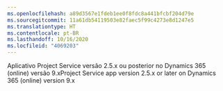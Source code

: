 ```yaml
---
ms.openlocfilehash: a89d3567e1fdeb1ee0f8fdc8a441bfcbf204d79e
ms.sourcegitcommit: 11a61db54119503e82faec5f99c4273e8d1247e5
ms.translationtype: HT
ms.contentlocale: pt-BR
ms.lasthandoff: 10/16/2020
ms.locfileid: "4069203"
---
```

<span data-ttu-id="7e9c4-101">Aplicativo Project Service versão 2.5.x ou posterior no Dynamics 365 (online) versão 9.x</span><span class="sxs-lookup"><span data-stu-id="7e9c4-101">Project Service app version 2.5.x or later on Dynamics 365 (online) version 9.x</span></span>
